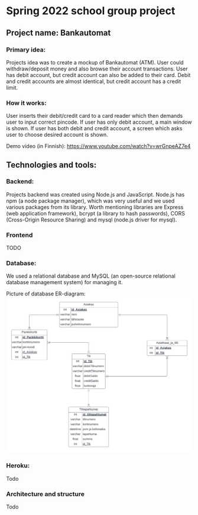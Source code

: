 # Spring 2022 school group project 
## Project name: Bankautomat
### Primary idea:
Projects idea was to create a mockup of Bankautomat (ATM). User could withdraw/deposit money and also browse their account transactions. User has debit account, but credit account can also be added to their card. Debit and credit accounts are almost identical, but credit account has a credit limit.

### How it works:
User inserts their debit/credit card to a card reader which then demands user to input correct pincode. If user has only debit account, a main window is shown. If user has both debit and credit account, a screen which asks user to choose desired account is shown.

Demo video (in Finnish): https://www.youtube.com/watch?v=wrGnpeAZ7e4

## Technologies and tools:

### Backend:
Projects backend was created using Node.js and JavaScript. Node.js has npm (a node package manager), which was very useful and we used various packages from its library. Worth mentioning libraries are Express (web application framework), bcrypt (a library to hash passwords), CORS (Cross-Origin Resource Sharing) and mysql (node.js driver for mysql).

### Frontend
TODO

### Database:
We used a relational database and MySQL (an open-source relational database management system) for managing it.

Picture of database ER-diagram:
![](images/ER-kaavio.png)


### Heroku:
Todo

### Architecture and structure
Todo
